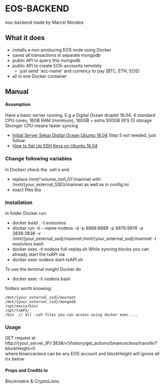 # EOS-BACKEND
eos-backend made by Marcel Morales  

## What it does
* installs a non-producing EOS node using Docker
* saves all transactions in separate mongodb
* public API to query this mongodb
* public API to create EOS-accounts remotely
    * just send 'acc-name' and currency to pay [BTC, ETH, EOS]
* all in one Docker container

## Manual

#### Assumption
Have a basic server running. E.g a Digital Ocean droplet 18.04, 4 standard CPU cores, 16GB RAM (minimum), 160GB + extra 500GB XFS (!) storage  
Stronger CPU means faster syncing
* [Initial Server Setup Digital Ocean Ubuntu 18.04](https://www.digitalocean.com/community/tutorials/initial-server-setup-with-ubuntu-18-04) Step 5 not needed, just follow:
* [How to Set Up SSH Keys on Ubuntu 18.04](https://www.digitalocean.com/community/tutorials/how-to-set-up-ssh-keys-on-ubuntu-1804)

### Change following variables
in Docker/ check the .ssh's and
* replace /mnt/'volume_lon1_01'/mainnet  with /mnt/{your_external_SSD}/mainnet as well as in config.ini
* exact files tba

### Installation

In folder Docker run:

* docker build . -t eosio/eos
* docker run -ti --name nodeos -d -p 8888:8888 -p 9876:9876 -p 3838:3838 -v /mnt/{your_external_ssd}/mainnet:/mnt/{your_external_ssd}/mainnet -t eosio/eos bash
* docker exec -ti nodeos full-replay.sh
While syncing blocks you can already start the txAPI via
* docker exec nodeos start-txAPI.sh

To use the terminal insight Docker do
* docker exec -ti nodeos bash

folders worth knowing:
```
/mnt/{your_external_ssd}/mainnet
/mnt/{your_external_ssd}/mongodb
/opt/eosio/bin/
/opt/txAPI/
/bin  // all .ssh files you can access using docker exec ...
```

### Usage
GET request at
http://{your_server_IP}:3838/v1/history/get_actions/binancecleos/transfer?blockHeight=0  
where binancecleos can be any EOS account and blockHeight will ignore all trx below

#### Props and Credits to
Blockmatrix & CryptoLions
